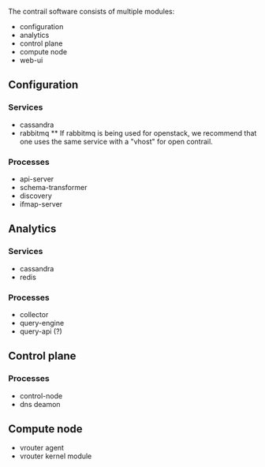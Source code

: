 The contrail software consists of multiple modules:
* configuration
* analytics
* control plane
* compute node
* web-ui

## Configuration

### Services
* cassandra
* rabbitmq
** If rabbitmq is being used for openstack, we recommend that one uses the same service with a "vhost" for open contrail.

### Processes
* api-server
* schema-transformer
* discovery
* ifmap-server

## Analytics

### Services
* cassandra
* redis

### Processes
* collector
* query-engine
* query-api (?)

## Control plane

### Processes
* control-node
* dns deamon

## Compute node
* vrouter agent
* vrouter kernel module

